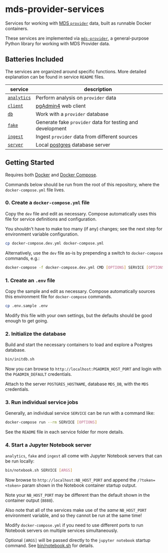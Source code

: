 # mds-provider-services

Services for working with [MDS `provider`][provider] data, built as runnable Docker containers.

These services are implemented via [`mds-provider`](https://github.com/CityofSantaMonica/mds-provider),
a general-purpose Python library for working with MDS Provider data.

## Batteries Included

The services are organized around specific functions. More detailed explanation can be found in service `README` files.

| service | description |
| --------- | ----------- |
| [`analytics`](analytics/) | Perform analysis on `provider` data |
| [`client`](client/) | [pgAdmin4][pgadmin] web client |
| [`db`](db/) | Work with a `provider` database |
| [`fake`](fake/) | Generate fake `provider` data for testing and development |
| [`ingest`](ingest/) | Ingest `provider` data from different sources |
| [`server`](server/) | Local [postgres][postgres] database server |

## Getting Started

Requires both [Docker][docker] and [Docker Compose][compose].

Commands below should be run from the root of this repository, where the `docker-compose.yml` file lives.

### 0. Create a `docker-compose.yml` file

Copy the `dev` file and edit as necessary. Compose automatically uses this file for service definitions and configuration.

You shouldn't have to make too many (if any) changes; see the next step for environment variable configuration.

```bash
cp docker-compose.dev.yml docker-compose.yml
```

Alternatively, use the `dev` file as-is by prepending a switch to `docker-compose` commands, e.g.:

```bash
docker-compose -f docker-compose.dev.yml CMD [OPTIONS] SERVICE [OPTIONS]
```

### 1. Create an `.env` file

Copy the sample and edit as necessary. Compose automatically sources this environment file for `docker-compose` commands.

```bash
cp .env.sample .env
```

Modify this file with your own settings, but the defaults should be good enough to get going.

### 2. Initialize the database

Build and start the necessary containers to load and explore a Postgres database.

```bash
bin/initdb.sh
```

Now you can browse to `http://localhost:PGADMIN_HOST_PORT` and login with the `PGADMIN_DEFAULT` credentials.

Attach to the server `POSTGRES_HOSTNAME`, database `MDS_DB`, with the `MDS` credentials.

### 3. Run individual service jobs

Generally, an individual service `SERVICE` can be run with a command like:

```bash
docker-compose run --rm SERVICE [OPTIONS]
```

See the `README` file in each service folder for more details.

### 4. Start a Jupyter Notebook server

`analytics`, `fake` and `ingest` all come with Jupyter Notebook servers that can be run locally:

```bash
bin/notebook.sh SERVICE [ARGS]
```

Now browse to `http://localhost:NB_HOST_PORT` and append the `/?token=<token>` param shown in the Notebook container startup output.

Note your `NB_HOST_PORT` may be different than the default shown in the container output (`8888`).

Also note that all of the services make use of the *same* `NB_HOST_PORT` environment variable, and so they cannot be run at the same time!

Modify `docker-compose.yml` if you need to use different ports to run Notebook servers on multiple services simultaneously.

Optional `[ARGS]` will be passed directly to the `jupyter notebook` startup command. See [bin/notebook.sh](bin/notebook.sh) for details.

[compose]: https://docs.docker.com/compose/overview/
[docker]: https://www.docker.com/
[pgadmin]: https://www.pgadmin.org/
[postgres]: https://www.postgresql.org/
[provider]: https://github.com/CityOfLosAngeles/mobility-data-specification/tree/master/provider
